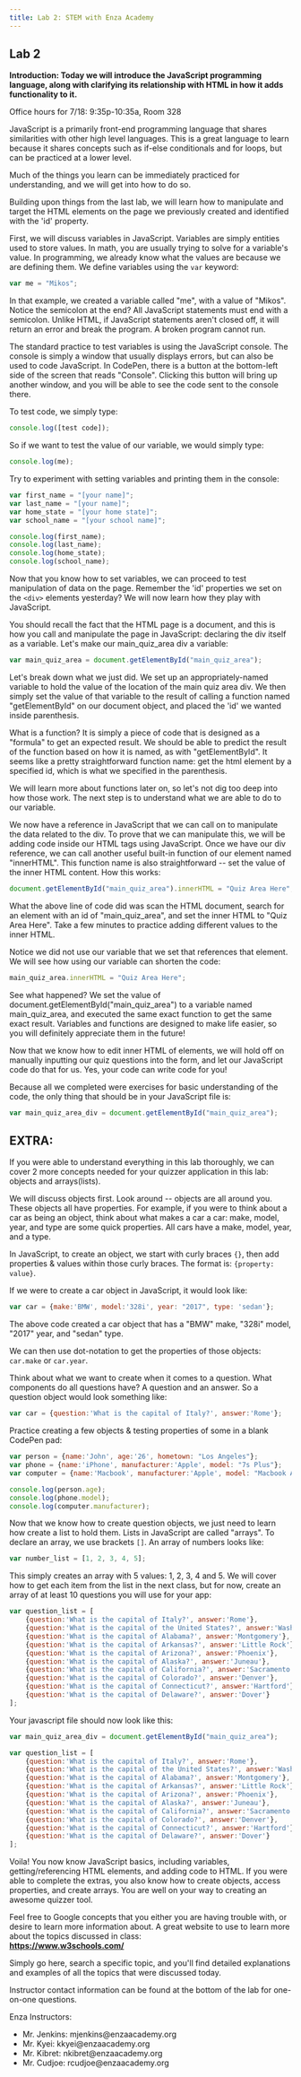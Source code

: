 ```yaml
---
title: Lab 2: STEM with Enza Academy
---
```

## Lab 2

**Introduction:
Today we will introduce the JavaScript programming language, along with clarifying its relationship with HTML in how it adds functionality to it.**

Office hours for 7/18:
9:35p-10:35a, Room 328

JavaScript is a primarily front-end programming language that shares similarities with other high level languages. This is a great language to learn because it shares concepts such as if-else conditionals and for loops, but can be practiced at a lower level.

Much of the things you learn can be immediately practiced for understanding, and we will get into how to do so.

Building upon things from the last lab, we will learn how to manipulate and target the HTML elements on the page we previously created and identified with the 'id' property.

First, we will discuss variables in JavaScript. Variables are simply entities used to store values. In math, you are usually trying to solve for a variable's value. In programming, we already know what the values are because we are defining them. We define variables using the `var` keyword:
```javascript
var me = "Mikos";
```

In that example, we created a variable called "me", with a value of "Mikos". Notice the semicolon at the end? All JavaScript statements must end with a semicolon. Unlike HTML, if JavaScript statements aren't closed off, it will return an error and break the program. A broken program cannot run.

The standard practice to test variables is using the JavaScript console. The console is simply a window that usually displays errors, but can also be used to code JavaScript. In CodePen, there is a button at the bottom-left side of the screen that reads "Console". Clicking this button will bring up another window, and you will be able to see the code sent to the console there.

To test code, we simply type: 
```javascript
console.log([test code]);
```

So if we want to test the value of our variable, we would simply type:
```javascript
console.log(me);
```

Try to experiment with setting variables and printing them in the console:
```javascript
var first_name = "[your name]";
var last_name = "[your name]";
var home_state = "[your home state]";
var school_name = "[your school name]";

console.log(first_name);
console.log(last_name);
console.log(home_state);
console.log(school_name);
```

Now that you know how to set variables, we can proceed to test manipulation of data on the page. Remember the 'id' properties we set on the `<div>` elements yesterday? We will now learn how they play with JavaScript.

You should recall the fact that the HTML page is a document, and this is how you call and manipulate the page in JavaScript: declaring the div itself as a variable. Let's make our main_quiz_area div a variable:

```javascript
var main_quiz_area = document.getElementById("main_quiz_area");
```

Let's break down what we just did. We set up an appropriately-named variable to hold the value of the location of the main quiz area div. We then simply set the value of that variable to the result of calling a function named "getElementById" on our document object, and placed the 'id' we wanted inside parenthesis.

What is a function? It is simply a piece of code that is designed as a "formula" to get an expected result. We should be able to predict the result of the function based on how it is named, as with "getElementById". It seems like a pretty straightforward function name: get the html element by a specified id, which is what we specified in the parenthesis.

We will learn more about functions later on, so let's not dig too deep into how those work. The next step is to understand what we are able to do to our variable.

We now have a reference in JavaScript that we can call on to manipulate the data related to the div. To prove that we can manipulate this, we will be adding code inside our HTML tags using JavaScript. Once we have our div reference, we can call another useful built-in function of our element named "innerHTML". This function name is also straightforward -- set the value of the inner HTML content. How this works:

```javascript
document.getElementById("main_quiz_area").innerHTML = "Quiz Area Here";
```

What the above line of code did was scan the HTML document, search for an element with an id of "main_quiz_area", and set the inner HTML to "Quiz Area Here". Take a few minutes to practice adding different values to the inner HTML.

Notice we did not use our variable that we set that references that element. We will see how using our variable can shorten the code:

```javascript
main_quiz_area.innerHTML = "Quiz Area Here";
```
See what happened? We set the value of document.getElementById("main_quiz_area") to a variable named main_quiz_area, and executed the same exact function to get the same exact result. Variables and functions are designed to make life easier, so you will definitely appreciate them in the future!

Now that we know how to edit inner HTML of elements, we will hold off on manually inputting our quiz questions into the form, and let our JavaScript code do that for us. Yes, your code can write code for you!

Because all we completed were exercises for basic understanding of the code, the only thing that should be in your JavaScript file is:

```javascript
var main_quiz_area_div = document.getElementById("main_quiz_area");
```

<h2>EXTRA:</h2>

If you were able to understand everything in this lab thoroughly, we can cover 2 more concepts needed for your quizzer application in this lab: objects and arrays(lists).

We will discuss objects first. Look around -- objects are all around you. These objects all have properties. For example, if you were to think about a car as being an object, think about what makes a car a car: make, model, year, and type are some quick properties. All cars have a make, model, year, and a type. 

In JavaScript, to create an object, we start with curly braces `{}`, then add properties & values within those curly braces. The format is: `{property: value}`. 

If we were to create a car object in JavaScript, it would look like:
```javascript
var car = {make:'BMW', model:'328i', year: "2017", type: 'sedan'};
```
The above code created a car object that has a "BMW" make, "328i" model, "2017" year, and "sedan" type.

We can then use dot-notation to get the properties of those objects: `car.make` or `car.year`.

Think about what we want to create when it comes to a question. What components do all questions have? A question and an answer. So a question object would look something like:
```javascript
var car = {question:'What is the capital of Italy?', answer:'Rome'};
```

Practice creating a few objects & testing properties of some in a blank CodePen pad:
```javascript
var person = {name:'John', age:'26', hometown: "Los Angeles"};
var phone = {name:'iPhone', manufacturer:'Apple', model: "7s Plus"};
var computer = {name:'Macbook', manufacturer:'Apple', model: "Macbook Air"};

console.log(person.age);
console.log(phone.model);
console.log(computer.manufacturer);

```

Now that we know how to create question objects, we just need to learn how create a list to hold them.
Lists in JavaScript are called "arrays". To declare an array, we use brackets `[]`. An array of numbers looks like:
```javascript
var number_list = [1, 2, 3, 4, 5];
```
This simply creates an array with 5 values: 1, 2, 3, 4 and 5. We will cover how to get each item from the list in the next class, but for now, create an array of at least 10 questions you will use for your app:

```javascript
var question_list = [
    {question:'What is the capital of Italy?', answer:'Rome'},
    {question:'What is the capital of the United States?', answer:'Washington D.C.'},
    {question:'What is the capital of Alabama?', answer:'Montgomery'},
    {question:'What is the capital of Arkansas?', answer:'Little Rock'},
    {question:'What is the capital of Arizona?', answer:'Phoenix'},
    {question:'What is the capital of Alaska?', answer:'Juneau'},
    {question:'What is the capital of California?', answer:'Sacramento'},
    {question:'What is the capital of Colorado?', answer:'Denver'},
    {question:'What is the capital of Connecticut?', answer:'Hartford'},
    {question:'What is the capital of Delaware?', answer:'Dover'}
];
```

Your javascript file should now look like this:
```javascript
var main_quiz_area_div = document.getElementById("main_quiz_area");

var question_list = [
    {question:'What is the capital of Italy?', answer:'Rome'},
    {question:'What is the capital of the United States?', answer:'Washington D.C.'},
    {question:'What is the capital of Alabama?', answer:'Montgomery'},
    {question:'What is the capital of Arkansas?', answer:'Little Rock'},
    {question:'What is the capital of Arizona?', answer:'Phoenix'},
    {question:'What is the capital of Alaska?', answer:'Juneau'},
    {question:'What is the capital of California?', answer:'Sacramento'},
    {question:'What is the capital of Colorado?', answer:'Denver'},
    {question:'What is the capital of Connecticut?', answer:'Hartford'},
    {question:'What is the capital of Delaware?', answer:'Dover'}
];
```
 
Voila! You now know JavaScript basics, including variables, getting/referencing HTML elements, and adding code to HTML. If you were able to complete the extras, you also know how to create objects, access properties, and create arrays. You are well on your way to creating an awesome quizzer tool.

Feel free to Google concepts that you either you are having trouble with, or desire to learn more information about. A great website to use to learn more about the topics discussed in class:<br>
**https://www.w3schools.com/**

Simply go here, search a specific topic, and you'll find detailed explanations and examples of all the topics that were discussed today.


Instructor contact information can be found at the bottom of the lab for one-on-one questions.

Enza Instructors:
<ul>
<li>Mr. Jenkins: mjenkins@enzaacademy.org</li>
<li>Mr. Kyei: kkyei@enzaacademy.org</li>
<li>Mr. Kibret: nkibret@enzaacademy.org</li>
<li>Mr. Cudjoe: rcudjoe@enzaacademy.org</li>
</ul>
